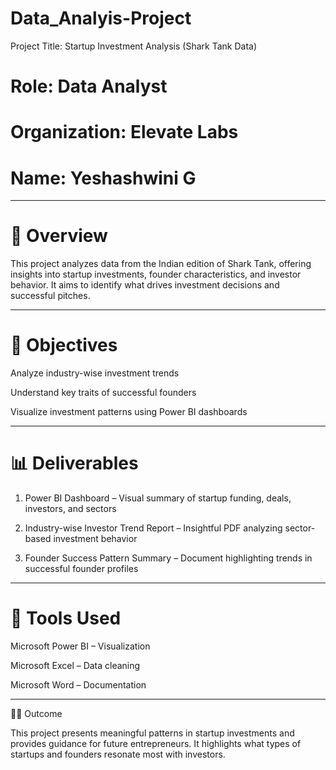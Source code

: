 # Data_Analyis-Project
Project Title: Startup Investment Analysis (Shark Tank Data)

# Role: Data Analyst

# Organization: Elevate Labs

# Name: Yeshashwini G


---

# 📄 Overview

This project analyzes data from the Indian edition of Shark Tank, offering insights into startup investments, founder characteristics, and investor behavior. It aims to identify what drives investment decisions and successful pitches.


---

# 🎯 Objectives

Analyze industry-wise investment trends

Understand key traits of successful founders

Visualize investment patterns using Power BI dashboards



---

# 📊 Deliverables

1. Power BI Dashboard – Visual summary of startup funding, deals, investors, and sectors


2. Industry-wise Investor Trend Report – Insightful PDF analyzing sector-based investment behavior


3. Founder Success Pattern Summary – Document highlighting trends in successful founder profiles




---

# 🔧 Tools Used

Microsoft Power BI – Visualization

Microsoft Excel – Data cleaning

Microsoft Word – Documentation



---

👩‍💼 Outcome

This project presents meaningful patterns in startup investments and provides guidance for future entrepreneurs. It highlights what types of startups and founders resonate most with investors.

